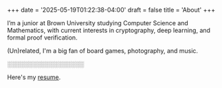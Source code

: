 +++
date = '2025-05-19T01:22:38-04:00'
draft = false
title = 'About'
+++

I’m a junior at Brown University studying Computer Science and Mathematics, with current interests in cryptography, deep learning, and formal proof verification.

(Un)related, I'm a big fan of board games, photography, and music. 

<span id="hover-area" style="color: var(--bg0)">░░░░░░░░░░░░░░░░░░</span>
<script>
    document.addEventListener('DOMContentLoaded', function() {
        const hoverArea = document.getElementById('hover-area');
        let timer;
        hoverArea.onmouseenter = () => {
            timer = setTimeout(() => {
                hoverArea.outerHTML = '<span id="revealed-text">References: Riley Hartman and Mitchell Perales</span>';
            }, 3000);
        };
        hoverArea.onmouseleave = () => {
            clearTimeout(timer);
        };
    });
</script>

Here's my [resume](/George_Chemmala_resume.pdf).
<!-- 
### **Education**

**Brown University** — Providence, RI
**Sc.B. in Computer Science & Sc.B. in Mathematics** (Major GPA: 4.0)
Expected: May 2026

Relevant Coursework: Data Structures & Algorithms, Deep Learning, Machine Learning, Robust Algorithms for ML, Formal Proof and Verification, Applied Cryptography, Computer Systems, Abstract Algebra, Number Theory, Monte Carlo Simulation

---

### **Projects & Research**

**Vote: Cryptographic Voting Protocol Implementation** — *C++, CryptoPP*
Spring 2025

* Built a secure, end-to-end verifiable voting system using homomorphic encryption and threshold decryption
* Integrated zero-knowledge proofs and blinding to protect voter anonymity and ensure ballot integrity
* Extended the protocol to support multiple candidates and restricted voting per user

**WeensyOS: Virtual Memory Kernel Implementation** — *C, C++, x86 Assembly*
Spring 2025

* Engineered kernel code for managing user/kernel virtual memory and enforcing permissions
* Enhanced memory utilization with dynamic, non-contiguous page allocation
* Optimized fork and exit system calls for efficient process handling
* Implemented overlapping virtual address spaces for process isolation

**[Robust Estimation for the Erdős–Rényi Model](https://github.com/Geoc2022/2952Q_FinalProject)** — *Python, Matplotlib, NumPy, NetworkX*
Fall 2024

* Developed robust algorithms to estimate edge probability $p$ in adversarial Erdős–Rényi graphs
* Proved runtime and accuracy guarantees, surpassing baseline methods
* Evaluated performance on synthetic datasets with 10k+ nodes
* Followed best practices: modular code, visualizations, and reproducibility

**[Spiderverse Style Transfer & Transfer Learning](https://github.com/AzureCoral/Spider-Verse-Style-Transfer)** — *Python, TensorFlow, CUDA*
Spring 2024

* Designed a multi-style transfer pipeline using VGG16 to replicate visual styles from Spiderverse media
* Introduced novel transfer learning techniques for improved texture recognition
* Used CUDA for GPU acceleration, achieving 10x speedup in model training and inference

---

### **Experience**

**President** — *Math Circle*
2023–Present

* Launched a student-led outreach program teaching recreational math to local high school students
* Led program logistics, lesson planning, and administrative oversight

**Teaching Assistant** — *Brown Department of Mathematics & Applied Mathematics*
2024–2025

* Assisted in courses: Statistical Inference I, Abstract Algebra, Applied ODEs
* Led problem-solving sessions, hosted office hours, and graded coursework for classes up to 350 students

**Research Assistant** — *Brown University Directed Reading Program*
2024

* Studied Classical Algebraic Geometry with a focus on algorithmic foundations
* Investigated Gröbner bases, polynomial systems, and computational algebraic methods

**Computer Technician & Teaching Assistant** — *Georgia Governor’s Honors Program (GHP)*
2023

* Supported student research in computational mathematics
* Maintained classroom computing systems for deep learning applications
* Helped debug Python code and optimize machine learning workflows

---

### **Skills & Interests**

**Languages:** Python, C, C++, Java, Lean, Haskell, Julia, LaTeX, Mathematica, MATLAB

**Tools & Software:** VS Code, Vim, PyCharm, IntelliJ, Google Colab, Jupyter, Git, Unix/Linux, Docker, Figma

**Libraries:** pandas, NumPy, scikit-learn, sympy, scipy, Matplotlib, NetworkX, TensorFlow, PyTorch, TorchVision, OpenCV, Sage

**Interests:** Education, Music, Board/Card Games, Photography, [Manim](https://youtu.be/DQVuFo6CSmE?t=1189) -->
